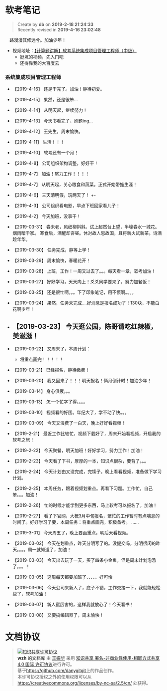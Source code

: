 软考笔记
===

> Create by **db** on **2019-2-18 21:24:33**  
> Recently revised in **2019-4-16 23:02:48**

&emsp;路漫漫其修远兮。加油少年！

- 视频地址：[【计算题讲解】软考系统集成项目管理工程师（中级）](http://www.wqketang.com/course/352/thread)
  - 挺坑的视频，先入门吧
  - 还得靠我的大百度云
  
### 系统集成项目管理工程师

* 【2019-4-16】
还是干完了。加油！静待初夏。

* 【2019-4-15】
果然，还是很笨...

* 【2019-4-14】
从明天起，继续努力！

* 【2019-4-13】
今天书看完了，刷题ing...

* 【2019-4-12】
王先生，周末愉快。

* 【2019-4-11】
生活！！！

* 【2019-4-10】
软考还有一个月！

* 【2019-4-8】
公司组织架构调整，好好干！

* 【2019-4-7】
加油！努力工作！！！！

* 【2019-4-7】
从明天起，关心粮食和蔬菜。正式开始带娃生涯！

* 【2019-4-6】
三天清明假，玩两天了！
+-
* 【2019-4-3】
公司组织看电影，早点下班回家看儿子！

* 【2019-4-2】
今天加班，没事干！

* 【2019-03-31】
春未老，风细柳斜斜。试上超然台上望，半壕春水一城花。烟雨暗千家。
寒食后，酒醒却咨嗟。休对故人思故国，且将新火试新茶。诗酒趁年华。

* 【2019-03-30】
任务完成，静等上学！

* 【2019-03-29】
周末愉快，春暖花开！

* 【2019-03-28】
上班，工作！一周又过去了。。。每天看一章，软考加油！

* 【2019-03-27】
好好学习，天天向上！爻爻同学要来了，努力加餐饭！

* 【2019-03-25】
还是很忙啊。。。下了印象笔记，用不惯啊。。。。

* 【2019-03-24】
果然，任务未完成....好消息是报名成功了！130块，不能白花啊少年！

* 【2019-03-23】
今天逛公园，陈哥请吃红辣椒，美滋滋！
  - 
* 【2019-03-22】
又周末了，本周计划：
  - 将重点画完！！！！！

* 【2019-03-21】
已经报名，静待缴费！

* 【2019-03-20】
我又回来了！！！明天报名！俩月倒计时！加油少年！

* 【2019-03-14】
身心俱疲。。。

* 【2019-03-13】
怎一个忙字了得。。。。

* 【2019-03-10】
视频看的好困。年纪大了，学不动了快。。。

* 【2019-03-09】
今天又浪费了一白天，晚上好好看视频！

* 【2019-2-21】
最近工作比较忙，视频下载好了，周末开始看视频，开启我的软考之旅！

* 【2019-2-22】
今天聚餐，明天加班！好好学习，努力工作！加油！

* 【2019-2-23】
今天看了下书，厚厚的一本，知识点很杂，要背了。。。

* 【2019-2-24】
今天计划由又没完成，完犊子。晚上看看视频，准备做下学习计划。

* 【2019-2-25】
本周任务，跟着视频划重点。再看下习题。工作忙，自己笨。。。加油！

* 【2019-2-26】
忙的时候才能学到更多东西，马上软考可以报名了，加油！

* 【2019-2-27】
看了下官网，大概3月中旬报名，繁忙的工作暂时有点喘息的时间了。好好学习了要，本周任务：将重点画完，积极备考。
……
* 【2019-3-01】
今天周五了，晚上要画重点，明后天看视频。

* 【2019-03-02】
今天在划重点，昨天分明写了的。没提交吗，分明很闲的昨天。。。。周一就知道了，加油！

* 【2019-03-03】
今天出去玩了一天，买了四条小金鱼，但是周末计划泡汤了。。。！

* 【2019-03-05】
这周每天都要加班了、、、、、好可怜

* 【2019-03-06】
今天公司来新人了，底子不错，工作交接一下，我就能轻松些了，软考加油！

* 【2019-03-07】
新人蛮厉害的，这样我就放心了！今天看书！

* 【2019-03-08】
又要搞编辑器了，周末愉快！

# 文档协议 
> <a rel="license" href="http://creativecommons.org/licenses/by-nc-sa/4.0/"><img alt="知识共享许可协议" style="border-width:0" src="https://i.creativecommons.org/l/by-nc-sa/4.0/88x31.png" /></a><br /><a xmlns:dct="http://purl.org/dc/terms/" property="dct:title">**wzh** 的文档库</a> 由 <a xmlns:cc="http://creativecommons.org/ns#" href="wzh" property="cc:attributionName" rel="cc:attributionURL">王振华</a> 采用 <a rel="license" href="http://creativecommons.org/licenses/by-nc-sa/4.0/">知识共享 署名-非商业性使用-相同方式共享 4.0 国际 许可协议</a>进行许可。<br />基于<a xmlns:dct="http://purl.org/dc/terms/" href="https://github.com/danygitgit" rel="dct:source">https://github.com/danygitgit</a>上的作品创作。<br />本许可协议授权之外的使用权限可以从 <a xmlns:cc="http://creativecommons.org/ns#" href="https://creativecommons.org/licenses/by-nc-sa/2.5/cn/" rel="cc:morePermissions">https://creativecommons.org/licenses/by-nc-sa/2.5/cn/</a> 处获得。
